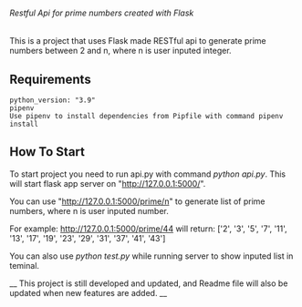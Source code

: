 ###### Restful Api for prime numbers created with Flask


This is a project that uses Flask made RESTful api to generate prime numbers between 2 and n, where n is user inputed integer.

## Requirements
    python_version: "3.9"
    pipenv
    Use pipenv to install dependencies from Pipfile with command pipenv install



## How To Start
To start project you need to run api.py with command *python api.py*. This will start flask app server on "http://127.0.0.1:5000/".

You can use "http://127.0.0.1:5000/prime/n" to generate list of prime numbers, where n is user inputed number.

For example:
http://127.0.0.1:5000/prime/44 will return: ['2', '3', '5', '7', '11', '13', '17', '19', '23', '29', '31', '37', '41', '43']


You can also use *python test.py* while running server to show inputed list in teminal.



__ This project is still developed and updated, and Readme file will also be updated when new features are added. __
